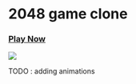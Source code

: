# 2048 game clone

### [Play Now](https://mukul47.github.io/2048)

<img src="https://github.com/MUKUL47/Minesweeper/blob/main/2048.png" />

TODO : adding animations

